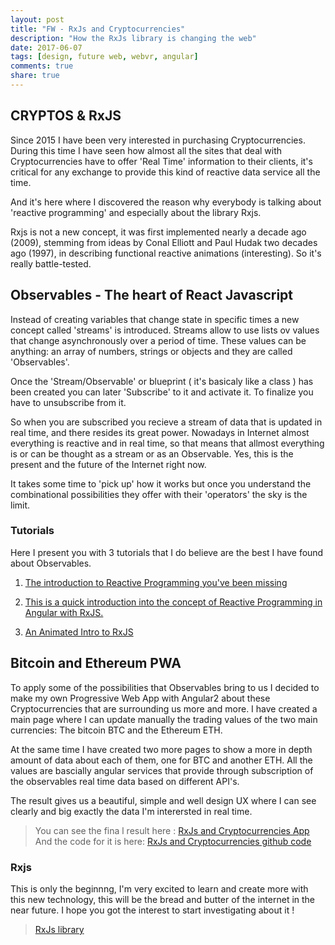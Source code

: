 ```yaml
---
layout: post
title: "FW - RxJs and Cryptocurrencies"
description: "How the RxJs library is changing the web"
date: 2017-06-07
tags: [design, future web, webvr, angular]
comments: true
share: true
---
```


## CRYPTOS & RxJS

Since 2015 I have been very interested in purchasing Cryptocurrencies. During this time I have seen how almost all the sites that deal with Cryptocurrencies have to offer 'Real Time' information to their clients, it's critical for any exchange to provide this kind of reactive data service all the time.

And it's here where I discovered the reason why everybody is talking about 'reactive programming' and especially about the library Rxjs. 

Rxjs is not a new concept, it was first implemented nearly a decade ago (2009), stemming from ideas by Conal Elliott and Paul Hudak two decades ago (1997), in describing functional reactive animations (interesting). So it's really battle-tested.

## Observables - The heart of React Javascript

Instead of creating variables that change state in specific times a new concept called 'streams' is introduced. Streams allow to use lists ov values that change asynchronously over a period of time. These values can be anything: an array of numbers, strings or objects and they are called 'Observables'. 

Once the 'Stream/Observable' or blueprint ( it's basicaly like a class ) has been created you can later 'Subscribe' to it and activate it. To finalize you have to unsubscribe from it.

So when you are subscribed you recieve a stream of data that is updated in real time, and there resides its great power. Nowadays in Internet almost everything is reactive and in real time, so that means that allmost everything is or can be thought as a stream or as an Observable. Yes, this is the present and the future of the Internet right now.

It takes some time to 'pick up' how it works but once you understand the combinational possibilities they offer with their 'operators' the sky is the limit.

### Tutorials

Here I present you with 3 tutorials that I do believe are the best I have found about Observables.

1. [The introduction to Reactive Programming you've been missing](https://gist.github.com/staltz/868e7e9bc2a7b8c1f754)

2. [This is a quick introduction into the concept of Reactive Programming in Angular with RxJS.](https://codecraft.tv/courses/angular/reactive-programming-with-rxjs/overview/)

3. [An Animated Intro to RxJS](https://css-tricks.com/animated-intro-rxjs/)


## Bitcoin and Ethereum PWA

To apply some of the possibilities that Observables bring to us I decided to make my own Progressive Web App with Angular2 about these
Cryptocurrencies that are surrounding us more and more. I have created a main page where I can update manually the trading values of the two main currencies: The bitcoin BTC and the Ethereum ETH.

At the same time I have created two more pages to show a more in depth amount of data about each of them, one for BTC and another ETH. All the values are bascially angular services that provide through subscription of the observables real time data based on different API's.

The result gives us a beautiful, simple and well design UX where I can see clearly and big exactly the data I'm interersted in real time.

> You can see the fina l result here : [RxJs and Cryptocurrencies App](https://bernatferragut.neocities.org/#/home)
> And the code for it is here: [RxJs and Cryptocurrencies github code](https://github.com/bernatferragut/cryptos)

### Rxjs

This is only the beginnng, I'm very excited to learn and create more with this new technology, this will be the bread and butter of the internet in the near future. I hope you got the interest to start investigating about it !

> [RxJs library](http://reactivex.io/)
